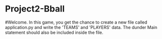 # Project2-Bball
#Welcome. In this game, you get the chance to create a new file called application.py and write the 'TEAMS' and 'PLAYERS' data. The dunder Main statement should also be included inside the file.
